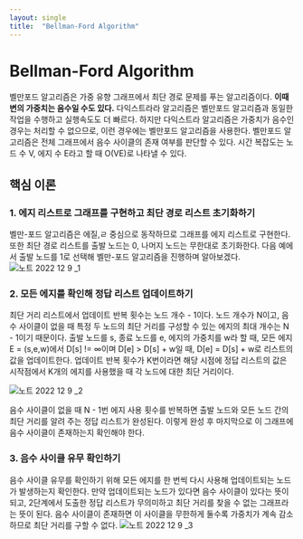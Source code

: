 ```yaml
---
layout: single
title:  "Bellman-Ford Algorithm"
---
```

# Bellman-Ford Algorithm
벨만포드 알고리즘은 가중 유향 그래프에서 최단 경로 문제를 푸는 알고리즘이다. **이때 변의 가중치는 음수일 수도 있다.** 다익스트라라 알고리즘은 벨만포드 알고리즘과 동일한 작업을 수행하고 실행속도도 더 빠르다. 하지만 다익스트라 알고리즘은 가중치가 음수인 경우는 처리할 수 없으므로, 이런 경우에는 벨만포드 알고리즘을 사용한다. 벨만포드 알고리즘은 전체 그래프에서 음수 사이클의 존재 여부를 판단할 수 있다. 시간 복잡도는 노드 수 V, 에지 수 E라고 할 때 O(VE)로 나타낼 수 있다.
## 핵심 이론
### 1. 에지 리스트로 그래프를 구현하고 최단 경로 리스트 초기화하기
벨만-포드 알고리즘은 에질,ㄹ 중심으로 동작하므로 그래프를 에지 리스트로 구현한다. 또한 최단 경로 리스트를 출발 노드는 0, 나머지 노드는 무한대로 초기화한다. 다음 예에서 출발 노드를 1로 선택해 벨만-포드 알고리즘을 진행하며 알아보겠다.  
![노트 2022  12  9 _1](https://user-images.githubusercontent.com/113247511/206677498-54b0ed48-fca5-443f-9622-3226b9b1d0ae.png)

### 2. 모든 에지를 확인해 정답 리스트 업데이트하기
최단 거리 리스트에서 업데이트 반복 횟수는 노드 개수 - 1이다. 노드 개수가 N이고, 음수 사이클이 없을 때 특정 두 노드의 최단 거리를 구성할 수 있는 에지의 최대 개수는 N - 1이기 때문이다. 출발 노드를 s, 종료 노드를 e, 에지의 가중치를 w라 할 때, 모든 에지 E = (s,e,w)에서 D[s] != ∞이며 D[e] > D[s] + w일 때, D[e] = D[s] + w로 리스트의 값을 업데이트한다. 업데이트 반복 횟수가 K번이라면 해당 시점에 정답 리스트의 값은 시작점에서 K개의 에지를 사용했을 때 각 노드에 대한 최단 거리이다. 


![노트 2022  12  9 _2](https://user-images.githubusercontent.com/113247511/206677504-691f01e9-31b9-4305-bd82-3778daa72c60.png)

음수 사이클이 없을 때 N - 1번 에지 사용 횟수를 반복하면 출발 노드와 모든 노드 간의 최단 거리를 알려 주는 정답 리스트가 완성된다. 이렇게 완성 후 마지막으로 이 그래프에 음수 사이클이 존재하는지 확인해야 한다.
### 3. 음수 사이클 유무 확인하기
음수 사이클 유무를 확인하기 위해 모든 에지를 한 번씩 다시 사용해 업데이트되는 노드가 발생하는지 확인한다. 만약 업데이트되는 노드가 있다면 음수 사이클이 있다는 뜻이 되고, 2단계에서 도출한 정답 리스트가 무의미하고 최단 거리를 찾을 수 없는 그래프라는 뜻이 된다. 음수 사이클이 존재하면 이 사이클을 무한하게 둘수록 가중치가 계속 감소하므로 최단 거리를 구할 수 없다.
![노트 2022  12  9 _3](https://user-images.githubusercontent.com/113247511/206677508-5ca5516a-997f-4c28-84db-ff090eb1b9ba.png)
